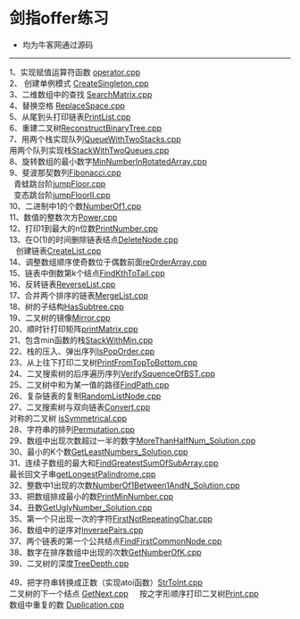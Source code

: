 # 剑指offer练习



 
- 均为牛客网通过源码

-------------------

1、实现赋值运算符函数 [operator.cpp](https://github.com/FlyingFishPeng/jianzhioffer/blob/master/operator.cpp)  
2、 创建单例模式 [CreateSingleton.cpp](https://github.com/FlyingFishPeng/jianzhioffer/blob/master/CreateSingleton.cpp)  
3、二维数组中的查找 [SearchMatrix.cpp](https://github.com/FlyingFishPeng/jianzhioffer/blob/master/SearchMatrix.cpp)  
4、替换空格 [ReplaceSpace.cpp](https://github.com/FlyingFishPeng/jianzhioffer/blob/master/ReplaceSpace.cpp)  
5、从尾到头打印链表[PrintList.cpp](https://github.com/FlyingFishPeng/jianzhioffer/blob/master/PrintList.cpp)     
6、重建二叉树[ReconstructBinaryTree.cpp](https://github.com/FlyingFishPeng/jianzhioffer/blob/master/ReconstructBinaryTree.cpp)   
7、用两个栈实现队列[QueueWithTwoStacks.cpp](https://github.com/FlyingFishPeng/jianzhioffer/blob/master/QueueWithTwoStacks.cpp)   
    用两个队列实现栈[StackWithTwoQueues.cpp](https://github.com/FlyingFishPeng/jianzhioffer/blob/master/StackWithTwoQueues.cpp)   
8、旋转数组的最小数字[MinNumberInRotatedArray.cpp](https://github.com/FlyingFishPeng/jianzhioffer/blob/master/MinNumberInRotatedArray.cpp)     
9、斐波那契数列[Fibonacci.cpp](https://github.com/FlyingFishPeng/jianzhioffer/blob/master/Fibonacci.cpp)   
     青蛙跳台阶[jumpFloor.cpp](https://github.com/FlyingFishPeng/jianzhioffer/blob/master/jumpFloor.cpp)   
     变态跳台阶[jumpFloorII.cpp](https://github.com/FlyingFishPeng/jianzhioffer/blob/master/jumpFloorII.cpp)   
10、二进制中1的个数[NumberOf1.cpp](https://github.com/FlyingFishPeng/jianzhioffer/blob/master/NumberOf1.cpp)   
11、数值的整数次方[Power.cpp](https://github.com/FlyingFishPeng/jianzhioffer/blob/master/Power.cpp)   
12、打印1到最大的n位数[PrintNumber.cpp](https://github.com/FlyingFishPeng/jianzhioffer/blob/master/PrintNumber.cpp)   
13、在O(1)的时间删除链表结点[DeleteNode.cpp](https://github.com/FlyingFishPeng/jianzhioffer/blob/master/DeleteNode.cpp)   
    创建链表[CreateList.cpp](https://github.com/FlyingFishPeng/jianzhioffer/blob/master/CreateList.cpp)    
14、调整数组顺序使奇数位于偶数前面[reOrderArray.cpp](https://github.com/FlyingFishPeng/jianzhioffer/blob/master/reOrderArray.cpp)   
15、链表中倒数第k个结点[FindKthToTail.cpp](https://github.com/FlyingFishPeng/jianzhioffer/blob/master/FindKthToTail.cpp)   
16、反转链表[ReverseList.cpp](https://github.com/FlyingFishPeng/jianzhioffer/blob/master/ReverseList.cpp)   
17、合并两个排序的链表[MergeList.cpp](https://github.com/FlyingFishPeng/jianzhioffer/blob/master/MergeList.cpp)   
18、树的子结构[HasSubtree.cpp](https://github.com/FlyingFishPeng/jianzhioffer/blob/master/HasSubtree.cpp)    
19、二叉树的镜像[Mirror.cpp](https://github.com/FlyingFishPeng/jianzhioffer/blob/master/Mirror.cpp)   
20、顺时针打印矩阵[printMatrix.cpp](https://github.com/FlyingFishPeng/jianzhioffer/blob/master/printMatrix.cpp)   
21、包含min函数的栈[StackWithMin.cpp](https://github.com/FlyingFishPeng/jianzhioffer/blob/master/StackWithMin.cpp)   
22、栈的压入、弹出序列[IsPopOrder.cpp](https://github.com/FlyingFishPeng/jianzhioffer/blob/master/IsPopOrder.cpp)   
23、从上往下打印二叉树[PrintFromTopToBottom.cpp](https://github.com/FlyingFishPeng/jianzhioffer/blob/master/PrintFromTopToBottom.cpp)  
24、二叉搜索树的后序遍历序列[VerifySquenceOfBST.cpp](https://github.com/FlyingFishPeng/jianzhioffer/blob/master/VerifySquenceOfBST.cpp)  
25、二叉树中和为某一值的路径[FindPath.cpp](https://github.com/FlyingFishPeng/jianzhioffer/blob/master/FindPath.cpp)  
26、复杂链表的复制[RandomListNode.cpp](https://github.com/FlyingFishPeng/jianzhioffer/blob/master/RandomListNode.cpp)   
27、二叉搜索树与双向链表[Convert.cpp](https://github.com/FlyingFishPeng/jianzhioffer/blob/master/Convert.cpp)   
     对称的二叉树 [isSymmetrical.cpp](https://github.com/FlyingFishPeng/jianzhioffer/blob/master/isSymmetrical.cpp)   
28、字符串的排列[Permutation.cpp](https://github.com/FlyingFishPeng/jianzhioffer/blob/master/Permutation.cpp)   
29、数组中出现次数超过一半的数字[MoreThanHalfNum_Solution.cpp](https://github.com/FlyingFishPeng/jianzhioffer/blob/master/MoreThanHalfNum_Solution.cpp)   
30、最小的K个数[GetLeastNumbers_Solution.cpp](https://github.com/FlyingFishPeng/jianzhioffer/blob/master/GetLeastNumbers_Solution.cpp)   
31、连续子数组的最大和[FindGreatestSumOfSubArray.cpp](https://github.com/FlyingFishPeng/jianzhioffer/blob/master/FindGreatestSumOfSubArray.cpp)   
    最长回文子串[getLongestPalindrome.cpp](https://github.com/FlyingFishPeng/jianzhioffer/blob/master/getLongestPalindrome.cpp)  
32、整数中1出现的次数[NumberOf1Between1AndN_Solution.cpp](https://github.com/FlyingFishPeng/jianzhioffer/blob/master/NumberOf1Between1AndN_Solution.cpp)   
33、把数组排成最小的数[PrintMinNumber.cpp](https://github.com/FlyingFishPeng/jianzhioffer/blob/master/PrintMinNumber.cpp)  
34、丑数[GetUglyNumber_Solution.cpp](https://github.com/FlyingFishPeng/jianzhioffer/blob/master/GetUglyNumber_Solution.cpp)   
35、第一个只出现一次的字符[FirstNotRepeatingChar.cpp](https://github.com/FlyingFishPeng/jianzhioffer/blob/master/FirstNotRepeatingChar.cpp)     
36、数组中的逆序对[InversePairs.cpp](https://github.com/FlyingFishPeng/jianzhioffer/blob/master/InversePairs.cpp)   
37、两个链表的第一个公共结点[FindFirstCommonNode.cpp](https://github.com/FlyingFishPeng/jianzhioffer/blob/master/FindFirstCommonNode.cpp)   
38、数字在排序数组中出现的次数[GetNumberOfK.cpp](https://github.com/FlyingFishPeng/jianzhioffer/blob/master/GetNumberOfK.cpp)   
39、二叉树的深度[TreeDepth.cpp](https://github.com/FlyingFishPeng/jianzhioffer/blob/master/TreeDepth.cpp)   


49、把字符串转换成正数（实现atoi函数）[StrToInt.cpp](https://github.com/FlyingFishPeng/jianzhioffer/blob/master/StrToInt.cpp)   
二叉树的下一个结点 [GetNext.cpp](https://github.com/FlyingFishPeng/jianzhioffer/blob/master/GetNext.cpp)    
按之字形顺序打印二叉树[Print.cpp](https://github.com/FlyingFishPeng/jianzhioffer/blob/master/Print.cpp)   
数组中重复的数 [Duplication.cpp](https://github.com/FlyingFishPeng/jianzhioffer/blob/master/Duplication.cpp)     




